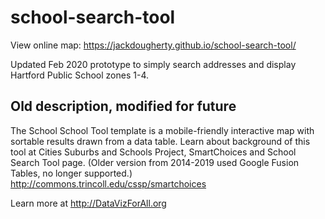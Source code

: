 school-search-tool
==================

View online map: https://jackdougherty.github.io/school-search-tool/

Updated Feb 2020 prototype to simply search addresses and display Hartford Public School zones 1-4.

## Old description, modified for future
The School School Tool template is a mobile-friendly interactive map with sortable results drawn from a data table. Learn about background of this tool at Cities Suburbs and Schools Project, SmartChoices and School Search Tool page. (Older version from 2014-2019 used Google Fusion Tables, no longer supported.)
http://commons.trincoll.edu/cssp/smartchoices

Learn more at http://DataVizForAll.org
